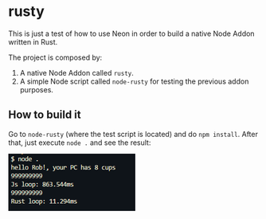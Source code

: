 # rusty

This is just a test of how to use Neon in order to build a native Node Addon written in Rust.

The project is composed by:

1. A native Node Addon called `rusty`.
1. A simple Node script called `node-rusty` for testing the previous addon purposes.

## How to build it

Go to `node-rusty` (where the test script is located) and do `npm install`. After that, just execute `node .` and see the result:

<img src="./image.png">


